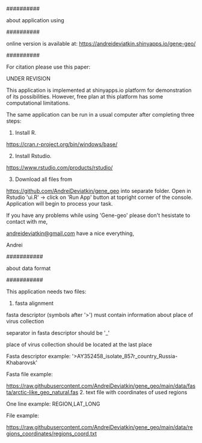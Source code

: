 ##########

about application using

##########

online version is available at:
https://andreideviatkin.shinyapps.io/gene-geo/

##########


For citation please use this paper:

UNDER REVISION

This application is implemented at shinyapps.io platform for demonstration of its possibilities. However, free plan at this platform has some computational limitations.

The same application can be run in a usual computer after completing three steps:

1. Install R.

https://cran.r-project.org/bin/windows/base/

2. Install Rstudio.

https://www.rstudio.com/products/rstudio/

3. Download all files from

https://github.com/AndreiDeviatkin/gene_geo
into separate folder. Open in Rstudio 'ui.R' -> click on 'Run App' button at topright corner of the console. Application will begin to process your task.

If you have any problems while using 'Gene-geo' please don't hesistate to contact with me,

andreideviatkin@gmail.com
have a nice everything,

Andrei

###########

about data format

###########

This application needs two files:

1. fasta alignment

fasta descriptor (symbols after '>') must contain information about place of virus collection

separator in fasta descriptor should be '_'

place of virus collection should be located at the last place

Fasta descriptor example: '>AY352458_isolate_857r_country_Russia-Khabarovsk'

Fasta file example:

https://raw.githubusercontent.com/AndreiDeviatkin/gene_geo/main/data/fasta/arctic-like_geo_natural.fas
2. text file with coordinates of used regions

One line example: REGION,LAT_LONG

File example:

https://raw.githubusercontent.com/AndreiDeviatkin/gene_geo/main/data/regions_coordinates/regions_coord.txt
